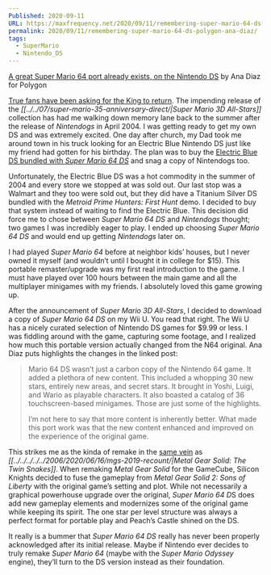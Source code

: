 ```yaml
---
Published: 2020-09-11
URL: https://maxfrequency.net/2020/09/11/remembering-super-mario-64-ds-polygon-ana-diaz/
permalink: 2020/09/11/remembering-super-mario-64-ds-polygon-ana-diaz/
tags:
  - SuperMario
  - Nintendo_DS
---
```

[A great Super Mario 64 port already exists, on the Nintendo DS](https://www.polygon.com/2020/9/11/21432703/super-mario-64-port-nintendo-ds-3ds-switch) by Ana Diaz for Polygon

[True fans have been asking for the King to return](https://twitter.com/MaxRoberts143/status/1301563241294749698). The impending release of the *[[../../07/super-mario-35-anniversary-direct/|Super Mario 3D All-Stars]]* collection has had me walking down memory lane back to the summer after the release of *Nintendogs* in April 2004. I was getting ready to get my own DS and was extremely excited. One day after church, my Dad took me around town in his truck looking for an Electric Blue Nintendo DS just like my friend had gotten for his birthday. The plan was to buy the [Electric Blue DS bundled with *Super Mario 64 DS*](https://en.wikipedia.org/wiki/List_of_Nintendo_DS_colors_and_styles#Retail_bundles) and snag a copy of Nintendogs too.

Unfortunately, the Electric Blue DS was a hot commodity in the summer of 2004 and every store we stopped at was sold out. Our last stop was a Walmart and they too were sold out, but they did have a Titanium Silver DS bundled with the *Metroid Prime Hunters: First Hunt* demo. I decided to buy that system instead of waiting to find the Electric Blue. This decision did force me to chose between *Super Mario 64 DS* and *Nintendogs* thought; two games I was incredibly eager to play. I ended up choosing *Super Mario 64 DS* and would end up getting *Nintendogs* later on.

I had played *Super Mario 64* before at neighbor kids’ houses, but I never owned it myself (and wouldn’t until I bought it in college for $15). This portable remaster/upgrade was my first real introduction to the game. I must have played over 100 hours between the main game and all the multiplayer minigames with my friends. I absolutely loved this game growing up.

After the announcement of *Super Mario 3D All-Stars*, I decided to download a copy of *Super Mario 64 DS* on my Wii U. You read that right. The Wii U has a nicely curated selection of Nintendo DS games for $9.99 or less. I was fiddling around with the game, capturing some footage, and I realized how much this portable version actually changed from the N64 original. Ana Diaz puts highlights the changes in the linked post:

> Mario 64 DS wasn’t just a carbon copy of the Nintendo 64 game. It added a plethora of new content. This included a whopping 30 new stars, entirely new areas, and secret stars. It brought in Yoshi, Luigi, and Wario as playable characters. It also boasted a catalog of 36 touchscreen-based minigames. Those are just some of the highlights.
> 
> I’m not here to say that more content is inherently better. What made this port work was that the new content enhanced and improved on the experience of the original game.

This strikes me as the kinda of remake in the [same vein](https://twitter.com/MaxRoberts143/status/1303866118738710529) as *[[../../../../../2006/2020/06/16/mgs-2019-recount/|Metal Gear Solid: The Twin Snakes]]*. When remaking *Metal Gear Solid* for the GameCube, Silicon Knights decided to fuse the gameplay from *Metal Gear Solid 2: Sons of Liberty* with the original game’s setting and plot. While not necessarily a graphical powerhouse upgrade over the original, *Super Mario 64 D*S does add new gameplay elements and modernizes some of the original game while keeping its spirit. The one star per level structure was always a perfect format for portable play and Peach’s Castle shined on the DS.

It really is a bummer that *Super Mario 64 DS* really has never been properly acknowledged after its initial release. Maybe if Nintendo ever decides to truly remake *Super Mario 64* (maybe with the *Super Mario Odyssey* engine), they’ll turn to the DS version instead as their foundation.